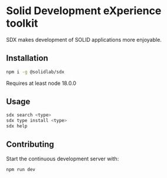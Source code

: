 # Solid Development eXperience toolkit

SDX makes development of SOLID applications more enjoyable.

## Installation

```bash
npm i -g @solidlab/sdx
```

Requires at least node 18.0.0

## Usage

```bash
sdx search <type>
sdx type install <type>
sdx help
```

## Contributing

Start the continuous development server with:

```bash
npm run dev
```
